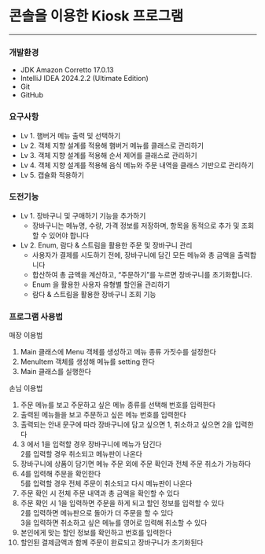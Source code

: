 # 콘솔을 이용한 Kiosk 프로그램

---

### 개발환경

+ JDK Amazon Corretto 17.0.13
+ IntelliJ IDEA 2024.2.2 (Ultimate Edition)
+ Git
+ GitHub

### 요구사항

+ Lv 1. 햄버거 메뉴 출력 및 선택하기
+ Lv 2. 객체 지향 설계를 적용해 햄버거 메뉴를 클래스로 관리하기
+ Lv 3. 객체 지향 설계를 적용해 순서 제어를 클래스로 관리하기
+ Lv 4. 객체 지향 설계를 적용해 음식 메뉴와 주문 내역을 클래스 기반으로 관리하기
+ Lv 5. 캡슐화 적용하기

### 도전기능

+ Lv 1. 장바구니 및 구매하기 기능을 추가하기
    + 장바구니는 메뉴명, 수량, 가격 정보를 저장하며, 항목을 동적으로 추가 및 조회할 수 있어야 합니다
+ Lv 2. Enum, 람다 & 스트림을 활용한 주문 및 장바구니 관리
    + 사용자가 결제를 시도하기 전에, 장바구니에 담긴 모든 메뉴와 총 금액을 출력합니다
    + 합산하여 총 금액을 계산하고, “주문하기”를 누르면 장바구니를 초기화합니다.
    + Enum 을 활용한 사용자 유형별 할인율 관리하기
    + 람다 & 스트림을 활용한 장바구니 조회 기능

### 프로그램 사용법

매장 이용법

1. Main 클래스에 Menu 객체를 생성하고 메뉴 종류 가짓수를 설정한다
2. MenuItem 객체를 생성해 메뉴를 setting 한다
3. Main 클래스를 실행한다

손님 이용법

1. 주문 메뉴를 보고 주문하고 싶은 메뉴 종류를 선택해 번호를 입력한다
2. 출력된 메뉴들을 보고 주문하고 싶은 메뉴 번호를 입력한다
3. 출력되는 안내 문구에 따라 장바구니에 담고 싶으면 1, 취소하고 싶으면 2을 입력한다
4. 3 에서 1을 입력할 경우 장바구니에 메뉴가 담긴다<br>
   2를 입력할 경우 취소되고 메뉴판이 나온다
5. 장바구니에 상품이 담기면 메뉴 주문 외에 주문 확인과 전체 주문 취소가 가능하다
6. 4를 입력해 주문을 확인한다<br>
   5를 입력할 경우 전체 주문이 취소되고 다시 메뉴판이 나온다
7. 주문 확인 시 전체 주문 내역과 총 금액을 확인할 수 있다
8. 주문 확인 시 1을 입력하면 주문을 하게 되고 할인 정보를 입력할 수 있다<br>
   2를 입력하면 메뉴판으로 돌아가 더 주문을 할 수 있다<br>
   3을 입력하면 취소하고 싶은 메뉴를 영어로 입력해 취소할 수 있다
9. 본인에게 맞는 할인 정보를 확인하고 번호를 입력한다
10. 할인된 결제금액과 함께 주문이 완료되고 장바구니가 초기화된다 